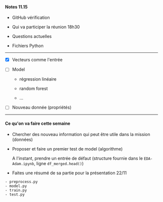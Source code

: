 #### Notes 11.15

- GitHub vérification
- Qui va participer la réunion 18h30
- Questions actuelles

- Fichiers Python

---

- [x] Vecteurs comme l'entrée

- [ ] Model 

  - régression linéaire

  - random forest
  - ...

- [ ] Nouveau donnée (propriétés)

---

#### Ce qu'on va faire cette semaine

- Chercher des nouveau information qui peut être utile dans la mission (données)

- Proposer et faire un premier test de model (algorithme)

  A l'instant, prendre un entrée de défaut (structure fournie dans le `EDA-Adam.ipynb`, ligne `df_merged.head()`)

- Faites une résumé de sa partie pour la présentation 22/11

```
- preprocess.py
- model.py
- train.py
- test.py
```

